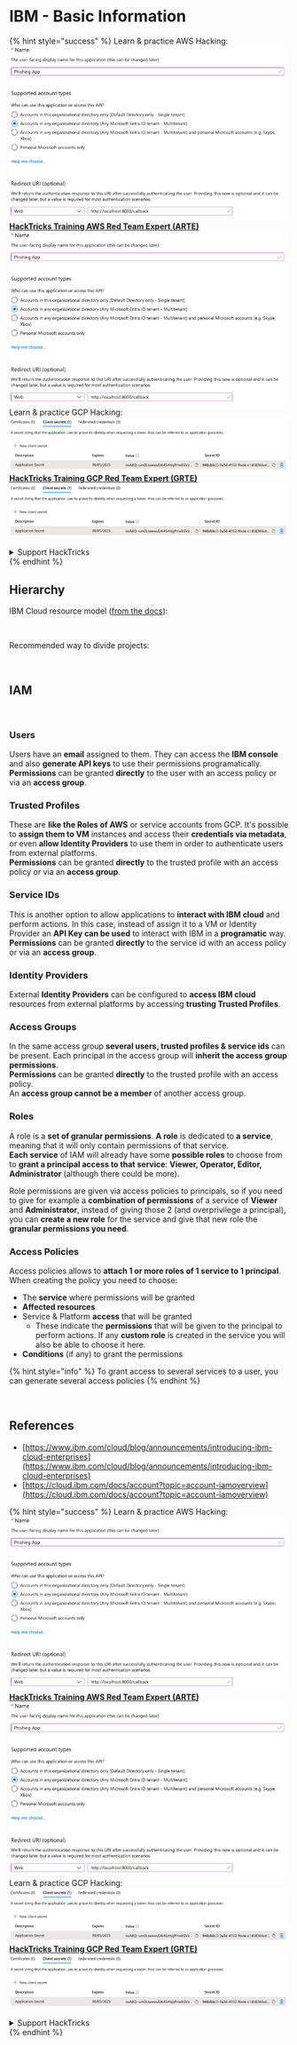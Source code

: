 # IBM - Basic Information

{% hint style="success" %}
Learn & practice AWS Hacking:<img src="../../.gitbook/assets/image (1).png" alt="" data-size="line">[**HackTricks Training AWS Red Team Expert (ARTE)**](https://training.hacktricks.xyz/courses/arte)<img src="../../.gitbook/assets/image (1).png" alt="" data-size="line">\
Learn & practice GCP Hacking: <img src="../../.gitbook/assets/image (2).png" alt="" data-size="line">[**HackTricks Training GCP Red Team Expert (GRTE)**<img src="../../.gitbook/assets/image (2).png" alt="" data-size="line">](https://training.hacktricks.xyz/courses/grte)

<details>

<summary>Support HackTricks</summary>

* Check the [**subscription plans**](https://github.com/sponsors/carlospolop)!
* **Join the** 💬 [**Discord group**](https://discord.gg/hRep4RUj7f) or the [**telegram group**](https://t.me/peass) or **follow** us on **Twitter** 🐦 [**@hacktricks\_live**](https://twitter.com/hacktricks\_live)**.**
* **Share hacking tricks by submitting PRs to the** [**HackTricks**](https://github.com/carlospolop/hacktricks) and [**HackTricks Cloud**](https://github.com/carlospolop/hacktricks-cloud) github repos.

</details>
{% endhint %}

## Hierarchy

IBM Cloud resource model ([from the docs](https://www.ibm.com/blog/announcement/introducing-ibm-cloud-enterprises/)):

<figure><img src="../../.gitbook/assets/image (225).png" alt=""><figcaption></figcaption></figure>

Recommended way to divide projects:

<figure><img src="../../.gitbook/assets/image (239).png" alt=""><figcaption></figcaption></figure>

## IAM

<figure><img src="../../.gitbook/assets/image (266).png" alt=""><figcaption></figcaption></figure>

### Users

Users have an **email** assigned to them. They can access the **IBM console** and also **generate API keys** to use their permissions programatically.\
**Permissions** can be granted **directly** to the user with an access policy or via an **access group**.

### Trusted Profiles

These are **like the Roles of AWS** or service accounts from GCP. It's possible to **assign them to VM** instances and access their **credentials via metadata**, or even **allow Identity Providers** to use them in order to authenticate users from external platforms.\
**Permissions** can be granted **directly** to the trusted profile with an access policy or via an **access group**.

### Service IDs

This is another option to allow applications to **interact with IBM cloud** and perform actions. In this case, instead of assign it to a VM or Identity Provider an **API Key can be used** to interact with IBM in a **programatic** way.\
**Permissions** can be granted **directly** to the service id with an access policy or via an **access group**.

### Identity Providers

External **Identity Providers** can be configured to **access IBM cloud** resources from external platforms by accessing **trusting Trusted Profiles**.

### Access Groups

In the same access group **several users, trusted profiles & service ids** can be present. Each principal in the access group will **inherit the access group permissions**.\
**Permissions** can be granted **directly** to the trusted profile with an access policy.\
An **access group cannot be a member** of another access group.

### Roles

A role is a **set of granular permissions**. **A role** is dedicated to **a service**, meaning that it will only contain permissions of that service.\
**Each service** of IAM will already have some **possible roles** to choose from to **grant a principal access to that service**: **Viewer, Operator, Editor, Administrator** (although there could be more).

Role permissions are given via access policies to principals, so if you need to give for example a **combination of permissions** of a service of **Viewer** and **Administrator**, instead of giving those 2 (and overprivilege a principal), you can **create a new role** for the service and give that new role the **granular permissions you need**.

### Access Policies

Access policies allows to **attach 1 or more roles of 1 service to 1 principal**.\
When creating the policy you need to choose:

* The **service** where permissions will be granted
* **Affected resources**
* Service & Platform **access** that will be granted
  * These indicate the **permissions** that will be given to the principal to perform actions. If any **custom role** is created in the service you will also be able to choose it here.
* **Conditions** (if any) to grant the permissions

{% hint style="info" %}
To grant access to several services to a user, you can generate several access policies
{% endhint %}

<figure><img src="../../.gitbook/assets/image (248).png" alt=""><figcaption></figcaption></figure>

## References

* [https://www.ibm.com/cloud/blog/announcements/introducing-ibm-cloud-enterprises](https://www.ibm.com/cloud/blog/announcements/introducing-ibm-cloud-enterprises)
* [https://cloud.ibm.com/docs/account?topic=account-iamoverview](https://cloud.ibm.com/docs/account?topic=account-iamoverview)

{% hint style="success" %}
Learn & practice AWS Hacking:<img src="../../.gitbook/assets/image (1).png" alt="" data-size="line">[**HackTricks Training AWS Red Team Expert (ARTE)**](https://training.hacktricks.xyz/courses/arte)<img src="../../.gitbook/assets/image (1).png" alt="" data-size="line">\
Learn & practice GCP Hacking: <img src="../../.gitbook/assets/image (2).png" alt="" data-size="line">[**HackTricks Training GCP Red Team Expert (GRTE)**<img src="../../.gitbook/assets/image (2).png" alt="" data-size="line">](https://training.hacktricks.xyz/courses/grte)

<details>

<summary>Support HackTricks</summary>

* Check the [**subscription plans**](https://github.com/sponsors/carlospolop)!
* **Join the** 💬 [**Discord group**](https://discord.gg/hRep4RUj7f) or the [**telegram group**](https://t.me/peass) or **follow** us on **Twitter** 🐦 [**@hacktricks\_live**](https://twitter.com/hacktricks\_live)**.**
* **Share hacking tricks by submitting PRs to the** [**HackTricks**](https://github.com/carlospolop/hacktricks) and [**HackTricks Cloud**](https://github.com/carlospolop/hacktricks-cloud) github repos.

</details>
{% endhint %}
